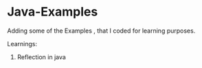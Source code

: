 Java-Examples
=============
Adding some of the Examples , that I coded for learning purposes.

Learnings: 

1. Reflection in java

